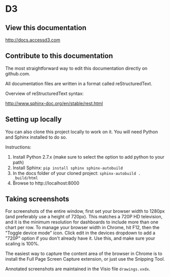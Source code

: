 # D3

View this documentation
--------------------------
http://docs.accessd3.com

Contribute to this documentation
-------------------------------------
The most straightforward way to edit this documentation directly on github.com.

All documentation files are written in a format called reStructuredText.

Overview of reStructuredText syntax:

http://www.sphinx-doc.org/en/stable/rest.html

Setting up locally
---------------------
You can also clone this project locally to work on it. You will need Python and Sphinx installed to do so.

Instructions:

1. Install Python 2.7.x (make sure to select the option to add python to your path)
2. Install Sphinx: `pip install sphinx sphinx-autobuild`
3. In the docs folder of your cloned project: `sphinx-autobuild . _build/html`
4. Browse to http://localhost:8000

Taking screenshots
-----------------------
For screenshots of the entire window, first set your browser width to 1280px (and preferably use a height of 720px). This matches a 720P HD television, and it is the minimum resolution for dashboards to include more than one chart per row. To manage your browser width in Chrome, hit F12, then the "Toggle device mode" icon. Click edit in the devices dropdown to add a "720P" option if you don't already have it. Use this, and make sure your scaling is 100%.

The easiest way to capture the content area of the browser in Chrome is to install the Full Page Screen Capture extension, or just use the Snipping Tool.

Annotated screenshots are maintained in the Visio file `drawings.vxdx`.
